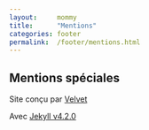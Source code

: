```yaml
---
layout:		mommy
title:  	"Mentions"
categories: footer
permalink: 	/footer/mentions.html
---
```


## Mentions spéciales ##

Site conçu par [Velvet](https://colombage.itch.io)

Avec [Jekyll v4.2.0](https://jekyllrb.com/)
